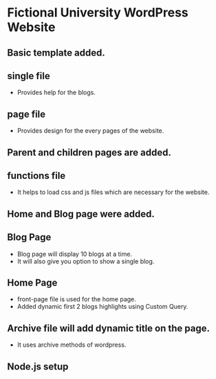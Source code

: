# Fictional University WordPress Website

## Basic template added.

## single file
* Provides help for the blogs.

## page file
* Provides design for the every pages of the website.

## Parent and children pages are added.

## functions file
* It helps to load css and js files which are necessary for the website.

## Home and Blog page were added.

## Blog Page
* Blog page will display 10 blogs at a time.
* It will also give you option to show a single blog.

## Home Page
* front-page file is used for the home page.
* Added dynamic first 2 blogs highlights using Custom Query.

## Archive file will add dynamic title on the page.
* It uses archive methods of wordpress.

## Node.js setup
